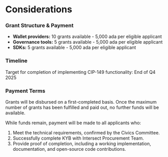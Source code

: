# Considerations

### Grant Structure & Payment

* **Wallet providers:** 10 grants available - 5,000 ada per eligible applicant
* **Governance tools:** 5 grants available - 5,000 ada per eligible applicant
* **SDKs:** 5 grants available - 5,000 ada per eligible applicant

### Timeline

Target for completion of implementing CIP-149 functionality: End of Q4 2025

### Payment Terms

Grants will be disbursed on a first-completed basis. Once the maximum number of grants has been fulfilled and paid out, no further funds will be available.

While funds remain, payment will be made to all applicants who:

1. Meet the technical requirements, confirmed by the Civics Committee.
2. Successfully complete KYB with Intersect Procurement Team.
3. Provide proof of completion, including a working implementation, documentation, and open-source code contributions.
